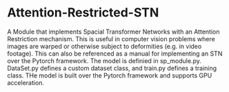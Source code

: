 # Attention-Restricted-STN
A Module that implements Spacial Transformer Networks with an Attention Restriction mechanism. This is useful in computer vision problems where images are warped or otherwise subject to deformities (e.g. in video footage). This can also be referenced as a manual for implementing an STN over the Pytorch framework. The model is definied in sp_module.py. DataSet.py defines a custom dataset class, and train.py defines a training class.  THe model is built over the Pytorch framework and supports GPU acceleration. 
